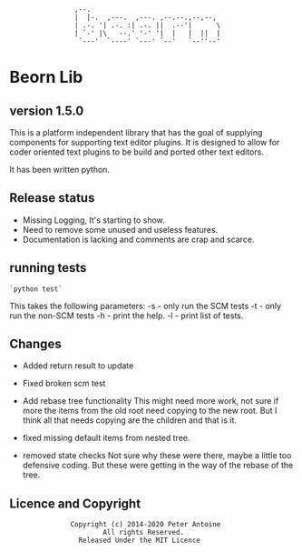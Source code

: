 
                    ,--.
                    |  |-.  ,---.  ,---. ,--.--.,--,--,
                    | .-. '| .-. :| .-. ||  .--'|      \
                    | `-' |\   --.' '-' '|  |   |  ||  |
                     `---'  `----' `---' `--'   `--''--'

# Beorn Lib #
## version 1.5.0 ##

This is a platform independent library that has the goal of supplying components for supporting
text editor plugins. It is designed to allow for coder oriented text plugins to be build and
ported other text editors.

It has been written python.

## Release status ##
- Missing Logging, It's starting to show.
- Need to remove some unused and useless features.
- Documentation is lacking and comments are crap and scarce.

## running tests ##

    `python test`

This takes the following parameters:
    -s       - only run the SCM tests
    -t       - only run the non-SCM tests
    -h       - print the help.
    -l       - print list of tests.

## Changes ##

- Added return result to update

- Fixed broken scm test

- Add rebase tree functionality
    This might need more work, not sure if more the items from the
    old root need copying to the new root. But I think all that
    needs copying are the children and that is it.

- fixed missing default items from nested tree.

- removed state checks
    Not sure why these were there, maybe a little too defensive
    coding. But these were getting in the way of the rebase of the
    tree.

## Licence and Copyright ##
                   Copyright (c) 2014-2020 Peter Antoine
                           All rights Reserved.
                     Released Under the MIT Licence
